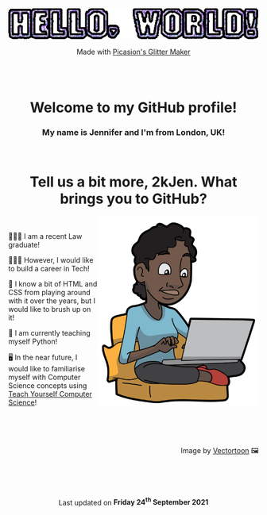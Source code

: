 <!-- "Hello, World!" in purple, glittery text -->
<div align="center">
    <br>
    <br>
    <img src="/assets/helloworld_glitter.gif"/ alt="'Hello, World!'">
    <p> Made with <a href="https://picasion.com/glitter-maker/">Picasion's Glitter Maker</a></font></p>
    <br>
    <br>
</div>

<!-- Introducing myself -->
<div align="center">
    <h1>Welcome to my GitHub profile!</h1>
    <h3>My name is Jennifer and I'm from London, UK!</h3>
    <br>
</div>

<!-- Who am I and What Brings Me Here -->
<div>
    <h1 align="center">Tell us a bit more, 2kJen. What brings you to GitHub?</h1>
    <img src="/assets/black_woman_laptop.png" alt="woman using laptop" width="325" height="382" align="right"/>
    <br>
    <p> 👩🏾‍🎓 I am a recent Law graduate! </p>
    <p> 👩🏿‍💻 However, I would like to build a career in Tech! </p>
    <p> 🎨 I know a bit of HTML and CSS from playing around with it over the years, but I would like to brush up on it!</p>
    <p> 🐍 I am currently teaching myself Python! </p>
    <p> 🖥 In the near future, I would like to familiarise myself with Computer Science concepts using <a href="https://teachyourselfcs.com/">Teach Yourself Computer Science<a/>!</p>
    <br>
    <br>
    <br>
    <p align="right">Image by <a href="https://commons.wikimedia.org/wiki/User:Vectortoons">Vectortoon</a> 🖼</p>
    <br>
    <br>
    <br>
</div>

<!-- Last Updated -->
<div align="center">
    <p> Last updated on <b>Friday 24<sup>th</sup> September 2021</b> </p>
</div>
